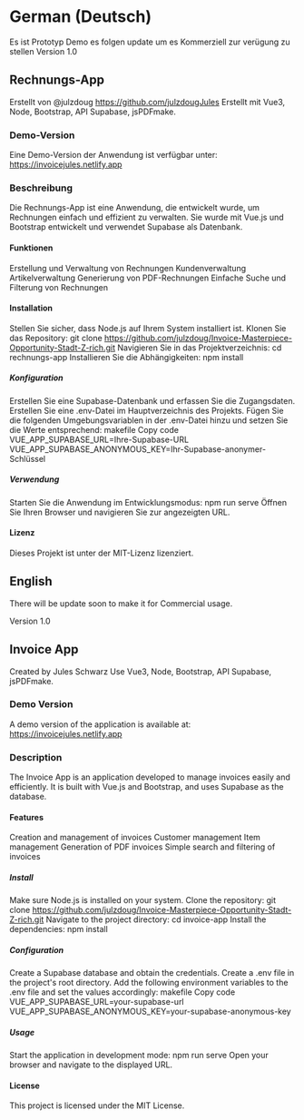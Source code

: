 # German (Deutsch)

Es ist Prototyp Demo es folgen update um es Kommerziell zur verügung zu stellen
Version 1.0

## Rechnungs-App

Erstellt von @julzdoug <https://github.com/julzdougJules>
Erstellt mit Vue3, Node, Bootstrap, API Supabase, jsPDFmake.

### Demo-Version

Eine Demo-Version der Anwendung ist verfügbar unter: <https://invoicejules.netlify.app>

### Beschreibung

Die Rechnungs-App ist eine Anwendung, die entwickelt wurde, um Rechnungen einfach und effizient zu verwalten. Sie wurde mit Vue.js und Bootstrap entwickelt und verwendet Supabase als Datenbank.

#### Funktionen

Erstellung und Verwaltung von Rechnungen
Kundenverwaltung
Artikelverwaltung
Generierung von PDF-Rechnungen
Einfache Suche und Filterung von Rechnungen

#### Installation

Stellen Sie sicher, dass Node.js auf Ihrem System installiert ist.
Klonen Sie das Repository: git clone <https://github.com/julzdoug/Invoice-Masterpiece-Opportunity-Stadt-Z-rich.git>
Navigieren Sie in das Projektverzeichnis: cd rechnungs-app
Installieren Sie die Abhängigkeiten: npm install

##### Konfiguration

Erstellen Sie eine Supabase-Datenbank und erfassen Sie die Zugangsdaten.
Erstellen Sie eine .env-Datei im Hauptverzeichnis des Projekts.
Fügen Sie die folgenden Umgebungsvariablen in der .env-Datei hinzu und setzen Sie die Werte entsprechend:
makefile
Copy code
VUE_APP_SUPABASE_URL=Ihre-Supabase-URL
VUE_APP_SUPABASE_ANONYMOUS_KEY=Ihr-Supabase-anonymer-Schlüssel

##### Verwendung

Starten Sie die Anwendung im Entwicklungsmodus: npm run serve
Öffnen Sie Ihren Browser und navigieren Sie zur angezeigten URL.

#### Lizenz

Dieses Projekt ist unter der MIT-Lizenz lizenziert.

## English

There will be update soon to make it for Commercial usage.

Version 1.0

## Invoice App

Created by Jules Schwarz
Use Vue3, Node, Bootstrap, API Supabase, jsPDFmake.

### Demo Version

A demo version of the application is available at: <https://invoicejules.netlify.app>

### Description

The Invoice App is an application developed to manage invoices easily and efficiently. It is built with Vue.js and Bootstrap, and uses Supabase as the database.

#### Features

Creation and management of invoices
Customer management
Item management
Generation of PDF invoices
Simple search and filtering of invoices

##### Install

Make sure Node.js is installed on your system.
Clone the repository: git clone <https://github.com/julzdoug/Invoice-Masterpiece-Opportunity-Stadt-Z-rich.git>
Navigate to the project directory: cd invoice-app
Install the dependencies: npm install

##### Configuration

Create a Supabase database and obtain the credentials.
Create a .env file in the project's root directory.
Add the following environment variables to the .env file and set the values accordingly:
makefile
Copy code
VUE_APP_SUPABASE_URL=your-supabase-url
VUE_APP_SUPABASE_ANONYMOUS_KEY=your-supabase-anonymous-key

##### Usage

Start the application in development mode: npm run serve
Open your browser and navigate to the displayed URL.

#### License

This project is licensed under the MIT License.

